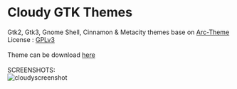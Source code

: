 # Cloudy GTK Themes
Gtk2, Gtk3, Gnome Shell, Cinnamon & Metacity themes base on [Arc-Theme](https://github.com/horst3180/arc-theme) </br>
License : [GPLv3](https://choosealicense.com/licenses/gpl-3.0/)</br></br>
Theme can be download [here](https://www.pling.com/p/1238824/)</br></br>
SCREENSHOTS:</br>
![cloudyscreenshot](https://i.ibb.co/d672Kff/cloudy-screenshot.png "cloudy screenshot")</br>
